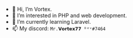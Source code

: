 - 👋 Hi, I’m Vortex.
- 👀 I’m interested in PHP and web development.
- 🌱 I’m currently learning Laravel.
- 📫 My discord: `Mr.𝗩𝗼𝗿𝘁𝗲𝘅𝟳𝟳 ᴰᵉᵛ#7464`
